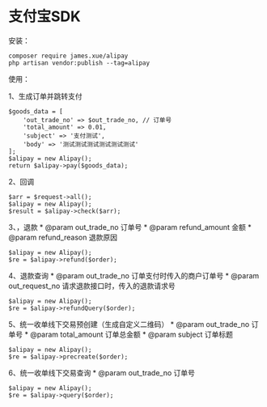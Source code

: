 支付宝SDK
======

安装：

    composer require james.xue/alipay
    php artisan vendor:publish --tag=alipay

使用：

1、生成订单并跳转支付

    $goods_data = [
        'out_trade_no' => $out_trade_no, // 订单号
        'total_amount' => 0.01,
        'subject' => '支付测试',
        'body' => '测试测试测试测试测试测试'
    ];
    $alipay = new Alipay();
    return $alipay->pay($goods_data);

2、回调

    $arr = $request->all();
    $alipay = new Alipay();
    $result = $alipay->check($arr);

3、，退款
     * @param out_trade_no 订单号
     * @param refund_amount 金额
     * @param refund_reason 退款原因

    $alipay = new Alipay();
    $re = $alipay->refund($order);
    
4、退款查询
     * @param out_trade_no  订单支付时传入的商户订单号
     * @param out_request_no 请求退款接口时，传入的退款请求号

    $alipay = new Alipay();
    $re = $alipay->refundQuery($order);
    
5、统一收单线下交易预创建（生成自定义二维码）
     * @param out_trade_no 订单号
     * @param total_amount 订单总金额
     * @param subject 订单标题

    $alipay = new Alipay();
    $re = $alipay->precreate($order);
    
6、统一收单线下交易查询
     * @param out_trade_no 订单号

    $alipay = new Alipay();
    $re = $alipay->query($order);
